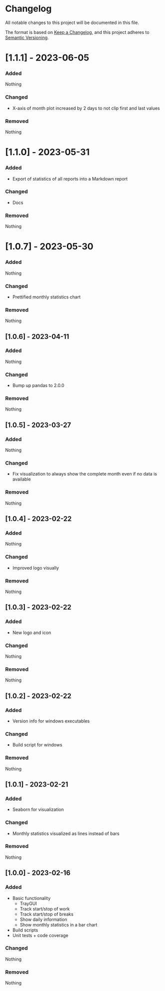 # Changelog

All notable changes to this project will be documented in this file.

The format is based on [Keep a Changelog](https://keepachangelog.com/en/1.0.0/),
and this project adheres to [Semantic Versioning](https://semver.org/spec/v2.0.0.html).

# [1.1.1] - 2023-06-05

### Added

Nothing

### Changed

- X-axis of month plot increased by 2 days to not clip first and last values

### Removed

Nothing

# [1.1.0] - 2023-05-31

### Added

- Export of statistics of all reports into a Markdown report

### Changed

- Docs

### Removed

Nothing

# [1.0.7] - 2023-05-30

### Added

Nothing

### Changed

- Prettified monthly statistics chart

### Removed

Nothing

## [1.0.6] - 2023-04-11

### Added

Nothing

### Changed

- Bump up pandas to 2.0.0

### Removed

Nothing

## [1.0.5] - 2023-03-27

### Added

Nothing

### Changed

- Fix visualization to always show the complete month even if no data is available

### Removed

Nothing

## [1.0.4] - 2023-02-22

### Added

Nothing

### Changed

- Improved logo visually

### Removed

Nothing

## [1.0.3] - 2023-02-22

### Added

- New logo and icon

### Changed

Nothing

### Removed

Nothing

## [1.0.2] - 2023-02-22

### Added

- Version info for windows executables

### Changed

- Build script for windows

### Removed

Nothing


## [1.0.1] - 2023-02-21

### Added

- Seaborn for visualization

### Changed

- Monthly statistics visualized as lines instead of bars

### Removed

Nothing

## [1.0.0] - 2023-02-16

### Added

- Basic functionality
  - TrayGUI
  - Track start/stop of work
  - Track start/stop of breaks
  - Show daily information
  - Show monthly statistics in a bar chart
- Build scripts
- Unit tests + code coverage

### Changed

Nothing

### Removed

Nothing